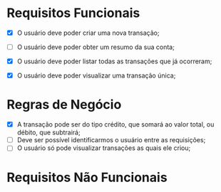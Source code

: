 # Requisitos Funcionais
- [X] O usuário deve poder criar uma nova transação;
- [ ] O usuário deve poder obter um resumo da sua conta;
- [X] O usuário deve poder listar todas as transações que já ocorreram;
- [X] O usuário deve poder visualizar uma transação única;


# Regras de Negócio
- [X] A transação pode ser do tipo crédito, que somará ao valor total, ou débito, que subtrairá;
- [ ]  Deve ser possível identificarmos o usuário entre as requisições;
- [ ] O usuário só pode visualizar transações as quais ele criou;

# Requisitos Não Funcionais
